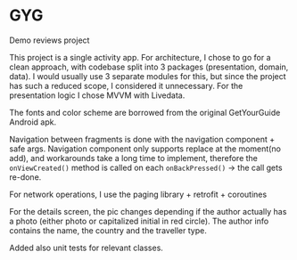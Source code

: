 # GYG
Demo reviews project

This project is a single activity app. For architecture, I chose to go for a clean approach, with
codebase split into 3 packages (presentation, domain, data). I would usually use 3 separate modules
for this, but since the project has such a reduced scope, I considered it unnecessary. For the
presentation logic I chose MVVM with Livedata.

The fonts and color scheme are borrowed from the original GetYourGuide Android apk.

Navigation between fragments is done with the navigation component + safe args. Navigation component
only supports replace at the moment(no add), and workarounds take a long time to implement, therefore
the `onViewCreated()` method is called on each `onBackPressed()` -> the call gets re-done.

For network operations, I use the paging library + retrofit + coroutines

For the details screen, the pic changes depending if the author actually has a photo (either photo or
capitalized initial in red circle). The author info contains the name, the country and the traveller
type.

Added also unit tests for relevant classes.

